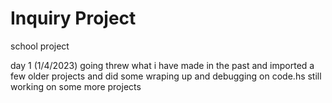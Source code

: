 # Inquiry Project
school project 


day 1 (1/4/2023)
going threw what i have made in the past and imported a few older projects and did some wraping up and debugging on code.hs still working on some more projects 


